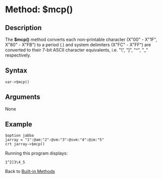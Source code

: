 # Method: $mcp()

<PageHeader />

## Description

The **$mcp()** method converts each non-printable character (X"00" - X"1F", X"80" - X"FB") to a period (.) and system delimiters (X"FC" - X"FF") are converted to their 7-bit ASCII character equivalents, i.e. "\\", "]", "^", "_" respectively.

## Syntax

```
var->$mcp()
```

## Arguments

None

## Example

```
$option jabba
jarray = "1":@am:"2":@vm:"3":@svm:"4":@im:"5"
crt jarray->$mcp()
```

Running this program displays:

```
1^2]3\4_5
```

Back to [Built-in Methods](./../dynamic-objects-built-in-methods/README.md)  

<PageFooter />
